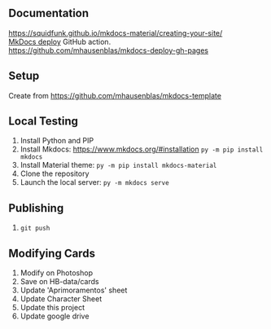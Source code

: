 ## Documentation
https://squidfunk.github.io/mkdocs-material/creating-your-site/  
[MkDocs deploy](https://github.com/marketplace/actions/deploy-mkdocs) GitHub action.  
https://github.com/mhausenblas/mkdocs-deploy-gh-pages

## Setup

Create from https://github.com/mhausenblas/mkdocs-template

## Local Testing

1. Install Python and PIP
2. Install Mkdocs: https://www.mkdocs.org/#installation `py -m pip install mkdocs`
3. Install Material theme: `py -m pip install mkdocs-material`
4. Clone the repository
5. Launch the local server: `py -m mkdocs serve`

## Publishing

1. `git push`

## Modifying Cards

1. Modify on Photoshop
2. Save on HB-data/cards
3. Update 'Aprimoramentos' sheet
4. Update Character Sheet
5. Update this project
6. Update google drive